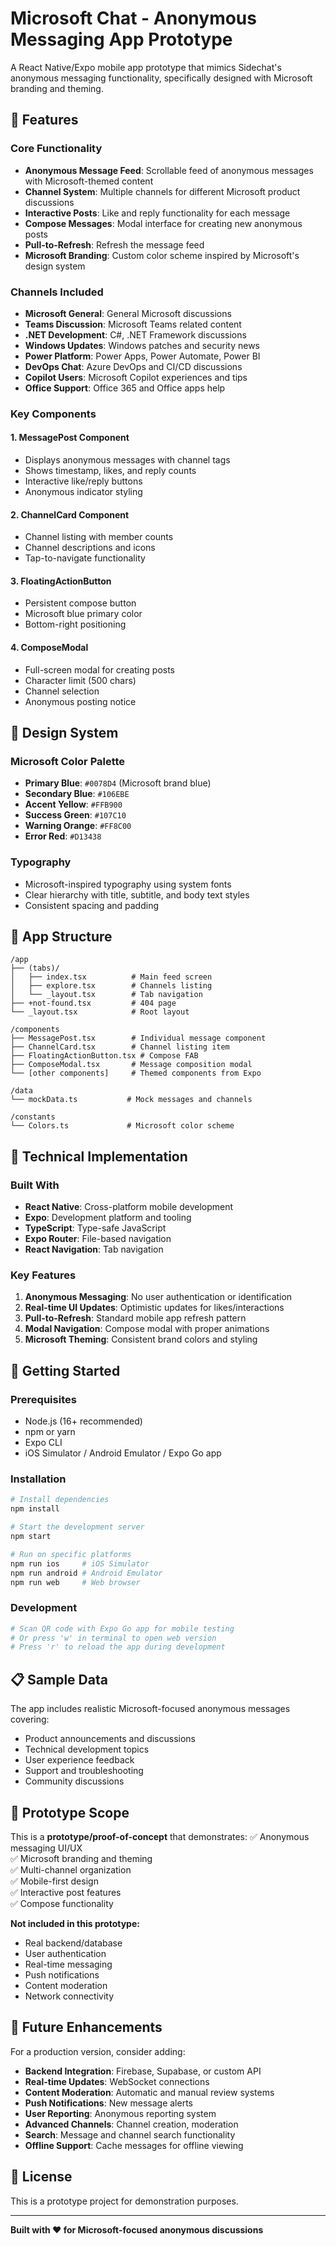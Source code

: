 # Microsoft Chat - Anonymous Messaging App Prototype

A React Native/Expo mobile app prototype that mimics Sidechat's anonymous messaging functionality, specifically designed with Microsoft branding and theming.

## 🚀 Features

### Core Functionality
- **Anonymous Message Feed**: Scrollable feed of anonymous messages with Microsoft-themed content
- **Channel System**: Multiple channels for different Microsoft product discussions
- **Interactive Posts**: Like and reply functionality for each message
- **Compose Messages**: Modal interface for creating new anonymous posts
- **Pull-to-Refresh**: Refresh the message feed
- **Microsoft Branding**: Custom color scheme inspired by Microsoft's design system

### Channels Included
- **Microsoft General**: General Microsoft discussions
- **Teams Discussion**: Microsoft Teams related content
- **.NET Development**: C#, .NET Framework discussions
- **Windows Updates**: Windows patches and security news
- **Power Platform**: Power Apps, Power Automate, Power BI
- **DevOps Chat**: Azure DevOps and CI/CD discussions
- **Copilot Users**: Microsoft Copilot experiences and tips
- **Office Support**: Office 365 and Office apps help

### Key Components

#### 1. MessagePost Component
- Displays anonymous messages with channel tags
- Shows timestamp, likes, and reply counts
- Interactive like/reply buttons
- Anonymous indicator styling

#### 2. ChannelCard Component
- Channel listing with member counts
- Channel descriptions and icons
- Tap-to-navigate functionality

#### 3. FloatingActionButton
- Persistent compose button
- Microsoft blue primary color
- Bottom-right positioning

#### 4. ComposeModal
- Full-screen modal for creating posts
- Character limit (500 chars)
- Channel selection
- Anonymous posting notice

## 🎨 Design System

### Microsoft Color Palette
- **Primary Blue**: `#0078D4` (Microsoft brand blue)
- **Secondary Blue**: `#106EBE`
- **Accent Yellow**: `#FFB900`
- **Success Green**: `#107C10`
- **Warning Orange**: `#FF8C00`
- **Error Red**: `#D13438`

### Typography
- Microsoft-inspired typography using system fonts
- Clear hierarchy with title, subtitle, and body text styles
- Consistent spacing and padding

## 📱 App Structure

```
/app
├── (tabs)/
│   ├── index.tsx          # Main feed screen
│   ├── explore.tsx        # Channels listing
│   └── _layout.tsx        # Tab navigation
├── +not-found.tsx         # 404 page
└── _layout.tsx            # Root layout

/components
├── MessagePost.tsx        # Individual message component
├── ChannelCard.tsx        # Channel listing item
├── FloatingActionButton.tsx # Compose FAB
├── ComposeModal.tsx       # Message composition modal
└── [other components]     # Themed components from Expo

/data
└── mockData.ts           # Mock messages and channels

/constants
└── Colors.ts             # Microsoft color scheme
```

## 🔧 Technical Implementation

### Built With
- **React Native**: Cross-platform mobile development
- **Expo**: Development platform and tooling
- **TypeScript**: Type-safe JavaScript
- **Expo Router**: File-based navigation
- **React Navigation**: Tab navigation

### Key Features
1. **Anonymous Messaging**: No user authentication or identification
2. **Real-time UI Updates**: Optimistic updates for likes/interactions
3. **Pull-to-Refresh**: Standard mobile app refresh pattern
4. **Modal Navigation**: Compose modal with proper animations
5. **Microsoft Theming**: Consistent brand colors and styling

## 🚀 Getting Started

### Prerequisites
- Node.js (16+ recommended)
- npm or yarn
- Expo CLI
- iOS Simulator / Android Emulator / Expo Go app

### Installation
```bash
# Install dependencies
npm install

# Start the development server
npm start

# Run on specific platforms
npm run ios     # iOS Simulator
npm run android # Android Emulator
npm run web     # Web browser
```

### Development
```bash
# Scan QR code with Expo Go app for mobile testing
# Or press 'w' in terminal to open web version
# Press 'r' to reload the app during development
```

## 📋 Sample Data

The app includes realistic Microsoft-focused anonymous messages covering:
- Product announcements and discussions
- Technical development topics
- User experience feedback
- Support and troubleshooting
- Community discussions

## 🎯 Prototype Scope

This is a **prototype/proof-of-concept** that demonstrates:
✅ Anonymous messaging UI/UX  
✅ Microsoft branding and theming  
✅ Multi-channel organization  
✅ Mobile-first design  
✅ Interactive post features  
✅ Compose functionality  

**Not included in this prototype:**
- Real backend/database
- User authentication
- Real-time messaging
- Push notifications
- Content moderation
- Network connectivity

## 🔮 Future Enhancements

For a production version, consider adding:
- **Backend Integration**: Firebase, Supabase, or custom API
- **Real-time Updates**: WebSocket connections
- **Content Moderation**: Automatic and manual review systems
- **Push Notifications**: New message alerts
- **User Reporting**: Anonymous reporting system
- **Advanced Channels**: Channel creation, moderation
- **Search**: Message and channel search functionality
- **Offline Support**: Cache messages for offline viewing

## 📄 License

This is a prototype project for demonstration purposes.

---

**Built with ❤️ for Microsoft-focused anonymous discussions**

